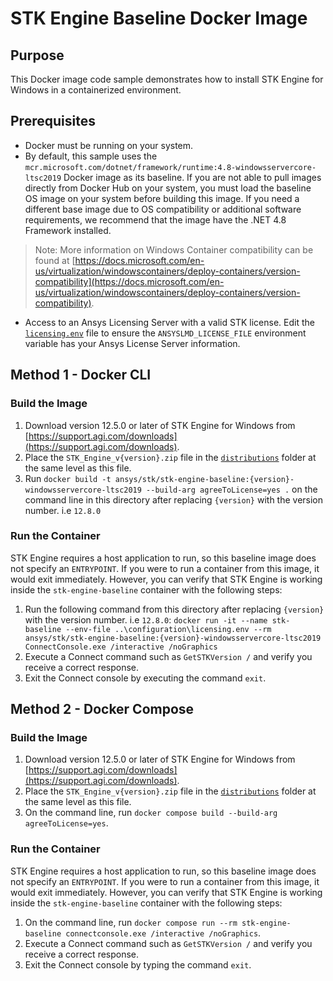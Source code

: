 # STK Engine Baseline Docker Image

## Purpose

This Docker image code sample demonstrates how to install STK Engine for Windows in a containerized environment.

## Prerequisites

* Docker must be running on your system.
* By default, this sample uses the `mcr.microsoft.com/dotnet/framework/runtime:4.8-windowsservercore-ltsc2019` Docker image as its baseline. If you are not able to pull images directly from Docker Hub on your system, you must load the baseline OS image on your system before building this image. If you need a different base image due to OS compatibility or additional software requirements, we recommend that the image have the .NET 4.8 Framework installed.

> Note: More information on Windows Container compatibility can be found at [https://docs.microsoft.com/en-us/virtualization/windowscontainers/deploy-containers/version-compatibility](https://docs.microsoft.com/en-us/virtualization/windowscontainers/deploy-containers/version-compatibility).

* Access to an Ansys Licensing Server with a valid STK license. Edit the [`licensing.env`](../configuration/licensing.env) file to ensure the `ANSYSLMD_LICENSE_FILE` environment variable has your Ansys License Server information.

## Method 1 - Docker CLI

### Build the Image

1. Download version 12.5.0 or later of STK Engine for Windows from [https://support.agi.com/downloads](https://support.agi.com/downloads).
2. Place the `STK_Engine_v{version}.zip` file in the [`distributions`](./distributions) folder at the same level as this file.
3. Run `docker build -t ansys/stk/stk-engine-baseline:{version}-windowsservercore-ltsc2019 --build-arg agreeToLicense=yes .` on the command line in this directory after replacing `{version}` with the version number. i.e `12.8.0`

### Run the Container

STK Engine requires a host application to run, so this baseline image does not specify an `ENTRYPOINT`. If you were to run a container from this image, it would exit immediately. However, you can verify that STK Engine is working inside the `stk-engine-baseline` container with the following steps:

1. Run the following command from this directory after replacing `{version}` with the version number. i.e `12.8.0`: `docker run -it --name stk-baseline --env-file ..\configuration\licensing.env --rm ansys/stk/stk-engine-baseline:{version}-windowsservercore-ltsc2019 ConnectConsole.exe /interactive /noGraphics`
2. Execute a Connect command such as `GetSTKVersion /` and verify you receive a correct response.
3. Exit the Connect console by executing the command `exit`.

## Method 2 - Docker Compose

### Build the Image

1. Download version 12.5.0 or later of STK Engine for Windows from [https://support.agi.com/downloads](https://support.agi.com/downloads).
2. Place the `STK_Engine_v{version}.zip` file in the [`distributions`](./distributions) folder at the same level as this file.
3. On the command line, run `docker compose build --build-arg agreeToLicense=yes`.

### Run the Container

STK Engine requires a host application to run, so this baseline image does not specify an `ENTRYPOINT`. If you were to run a container from this image, it would exit immediately. However, you can verify that STK Engine is working inside the `stk-engine-baseline` container with the following steps:

1. On the command line, run `docker compose run --rm stk-engine-baseline connectconsole.exe /interactive /noGraphics`.
2. Execute a Connect command such as `GetSTKVersion /` and verify you receive a correct response.
3. Exit the Connect console by typing the command `exit`.
